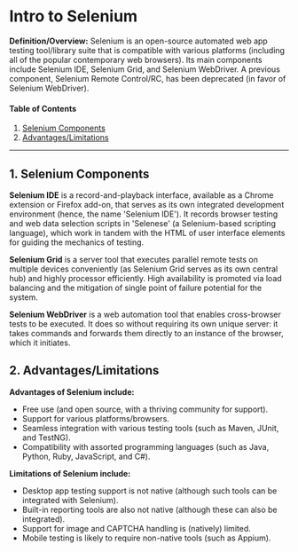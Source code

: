 # Intro to Selenium
  
**Definition/Overview:** Selenium is an open-source automated web app testing tool/library suite that is compatible with various platforms (including all of the popular contemporary web browsers). Its main components include Selenium IDE, Selenium Grid, and Selenium WebDriver. A previous component, Selenium Remote Control/RC, has been deprecated (in favor of Selenium WebDriver).

#### Table of Contents

1. [Selenium Components](#components)
2. [Advantages/Limitations](#advslims)
   
<hr />
  
## 1. <a name="components">Selenium Components</a>

**Selenium IDE** is a record-and-playback interface, available as a Chrome extension or Firefox add-on, that serves as its own integrated development environment (hence, the name 'Selenium IDE'). It records browser testing and web data selection scripts in 'Selenese' (a Selenium-based scripting language), which work in tandem with the HTML of user interface elements for guiding the mechanics of testing.

**Selenium Grid** is a server tool that executes parallel remote tests on multiple devices conveniently (as Selenium Grid serves as its own central hub) and highly processor efficiently. High availability is promoted via load balancing and the mitigation of single point of failure potential for the system.

**Selenium WebDriver** is a web automation tool that enables cross-browser tests to be executed. It does so without requiring its own unique server: it takes commands and forwards them directly to an instance of the browser, which it initiates.

## 2. <a name="advslims">Advantages/Limitations</a>
  
**Advantages of Selenium include:**
  
* Free use (and open source, with a thriving community for support).
* Support for various platforms/browsers.
* Seamless integration with various testing tools (such as Maven, JUnit, and TestNG).
* Compatibility with assorted programming languages (such as Java, Python, Ruby, JavaScript, and C#).
  
**Limitations of Selenium include:**
  
* Desktop app testing support is not native (although such tools can be integrated with Selenium).
* Built-in reporting tools are also not native (although these can also be integrated).
* Support for image and CAPTCHA handling is (natively) limited.
* Mobile testing is likely to require non-native tools (such as Appium).
